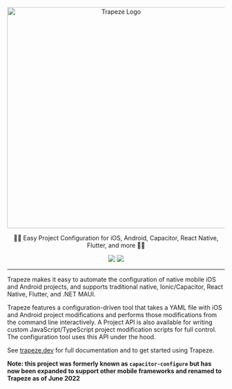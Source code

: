 <div align="center">
  <a href="https://trapeze.dev" target="_blank"><img src="https://github.com/ionic-team/trapeze/raw/main/logo.png" alt="Trapeze Logo" width="512" /></a>
</div>

<p align="center">
  🤸‍♀️ Easy Project Configuration for iOS, Android, Capacitor, React Native, Flutter, and more 🤸‍♀️
</p>

<p align="center">
  <a href="https://www.npmjs.com/package/@trapezedev/configure"><img src="https://img.shields.io/npm/v/@trapezedev/configure?label=@trapezedev/configure" /></a>
  <a href="https://www.npmjs.com/package/@trapezedev/project"><img src="https://img.shields.io/npm/v/@trapezedev/project?label=@trapezedev/project" /></a>
</p>

---

Trapeze makes it easy to automate the configuration of native mobile iOS and Android projects, and supports traditional native, Ionic/Capacitor, React Native, Flutter, and .NET MAUI.

Trapeze features a configuration-driven tool that takes a YAML file with iOS and Android project modifications and performs those modifications from the command line interactively. A Project API is also available for writing custom JavaScript/TypeScript project modification scripts for full control. The configuration tool uses this API under the hood.

See [trapeze.dev](https://trapeze.dev) for full documentation and to get started using Trapeze.

__Note: this project was formerly known as `capacitor-configure` but has now been expanded to support other mobile frameworks and renamed to Trapeze as of June 2022__

